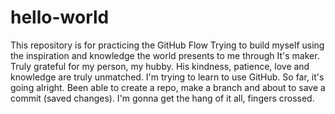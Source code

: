 # hello-world
This repository is for practicing the GitHub Flow
Trying to build myself using the inspiration and knowledge the world presents to me through It's maker.
Truly grateful for my person, my hubby. His kindness, patience, love and knowledge are truly unmatched. 
I'm trying to learn to use GitHub. So far, it's going alright. 
Been able to create a repo, make a branch and about to save a commit (saved changes). I'm gonna get the hang of it all, fingers crossed. 
